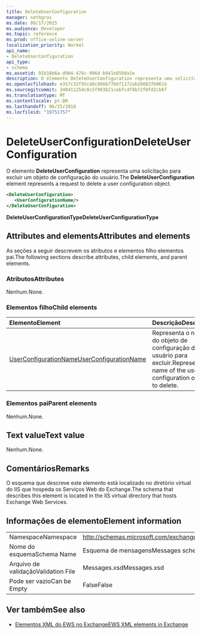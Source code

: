 ```yaml
---
title: DeleteUserConfiguration
manager: sethgros
ms.date: 09/17/2015
ms.audience: Developer
ms.topic: reference
ms.prod: office-online-server
localization_priority: Normal
api_name:
- DeleteUserConfiguration
api_type:
- schema
ms.assetid: 91b18b6a-d904-476c-996d-b041e859da1e
description: O elemento DeleteUserConfiguration representa uma solicitação para excluir um objeto de configuração do usuário.
ms.openlocfilehash: e357c32f95cddc866b77b6f1172ab260837b061b
ms.sourcegitcommit: 34041125dc8c5f993b21cebfc4f8b72f0fd2cb6f
ms.translationtype: MT
ms.contentlocale: pt-BR
ms.lasthandoff: 06/25/2018
ms.locfileid: "19751757"
---
```

# <a name="deleteuserconfiguration"></a><span data-ttu-id="4c67b-103">DeleteUserConfiguration</span><span class="sxs-lookup"><span data-stu-id="4c67b-103">DeleteUserConfiguration</span></span>

<span data-ttu-id="4c67b-104">O elemento **DeleteUserConfiguration** representa uma solicitação para excluir um objeto de configuração do usuário.</span><span class="sxs-lookup"><span data-stu-id="4c67b-104">The **DeleteUserConfiguration** element represents a request to delete a user configuration object.</span></span> 
  
```xml
<DeleteUserConfiguration>
   <UserConfigurationName/>
</DeleteUserConfiguration>
```

 <span data-ttu-id="4c67b-105">**DeleteUserConfigurationType**</span><span class="sxs-lookup"><span data-stu-id="4c67b-105">**DeleteUserConfigurationType**</span></span>
## <a name="attributes-and-elements"></a><span data-ttu-id="4c67b-106">Attributes and elements</span><span class="sxs-lookup"><span data-stu-id="4c67b-106">Attributes and elements</span></span>

<span data-ttu-id="4c67b-107">As seções a seguir descrevem os atributos e elementos filho elementos pai.</span><span class="sxs-lookup"><span data-stu-id="4c67b-107">The following sections describe attributes, child elements, and parent elements.</span></span>
  
### <a name="attributes"></a><span data-ttu-id="4c67b-108">Atributos</span><span class="sxs-lookup"><span data-stu-id="4c67b-108">Attributes</span></span>

<span data-ttu-id="4c67b-109">Nenhum.</span><span class="sxs-lookup"><span data-stu-id="4c67b-109">None.</span></span>
  
### <a name="child-elements"></a><span data-ttu-id="4c67b-110">Elementos filho</span><span class="sxs-lookup"><span data-stu-id="4c67b-110">Child elements</span></span>

|<span data-ttu-id="4c67b-111">**Elemento**</span><span class="sxs-lookup"><span data-stu-id="4c67b-111">**Element**</span></span>|<span data-ttu-id="4c67b-112">**Descrição**</span><span class="sxs-lookup"><span data-stu-id="4c67b-112">**Description**</span></span>|
|:-----|:-----|
|[<span data-ttu-id="4c67b-113">UserConfigurationName</span><span class="sxs-lookup"><span data-stu-id="4c67b-113">UserConfigurationName</span></span>](userconfigurationname.md) <br/> |<span data-ttu-id="4c67b-114">Representa o nome do objeto de configuração do usuário para excluir.</span><span class="sxs-lookup"><span data-stu-id="4c67b-114">Represents the name of the user configuration object to delete.</span></span>  <br/> |
   
### <a name="parent-elements"></a><span data-ttu-id="4c67b-115">Elementos pai</span><span class="sxs-lookup"><span data-stu-id="4c67b-115">Parent elements</span></span>

<span data-ttu-id="4c67b-116">Nenhum.</span><span class="sxs-lookup"><span data-stu-id="4c67b-116">None.</span></span>
  
## <a name="text-value"></a><span data-ttu-id="4c67b-117">Text value</span><span class="sxs-lookup"><span data-stu-id="4c67b-117">Text value</span></span>

<span data-ttu-id="4c67b-118">Nenhum.</span><span class="sxs-lookup"><span data-stu-id="4c67b-118">None.</span></span>
  
## <a name="remarks"></a><span data-ttu-id="4c67b-119">Comentários</span><span class="sxs-lookup"><span data-stu-id="4c67b-119">Remarks</span></span>

<span data-ttu-id="4c67b-120">O esquema que descreve este elemento está localizado no diretório virtual do IIS que hospeda os Serviços Web do Exchange.</span><span class="sxs-lookup"><span data-stu-id="4c67b-120">The schema that describes this element is located in the IIS virtual directory that hosts Exchange Web Services.</span></span>
  
## <a name="element-information"></a><span data-ttu-id="4c67b-121">Informações de elemento</span><span class="sxs-lookup"><span data-stu-id="4c67b-121">Element information</span></span>

|||
|:-----|:-----|
|<span data-ttu-id="4c67b-122">Namespace</span><span class="sxs-lookup"><span data-stu-id="4c67b-122">Namespace</span></span>  <br/> |http://schemas.microsoft.com/exchange/services/2006/messages  <br/> |
|<span data-ttu-id="4c67b-123">Nome do esquema</span><span class="sxs-lookup"><span data-stu-id="4c67b-123">Schema Name</span></span>  <br/> |<span data-ttu-id="4c67b-124">Esquema de mensagens</span><span class="sxs-lookup"><span data-stu-id="4c67b-124">Messages schema</span></span>  <br/> |
|<span data-ttu-id="4c67b-125">Arquivo de validação</span><span class="sxs-lookup"><span data-stu-id="4c67b-125">Validation File</span></span>  <br/> |<span data-ttu-id="4c67b-126">Messages.xsd</span><span class="sxs-lookup"><span data-stu-id="4c67b-126">Messages.xsd</span></span>  <br/> |
|<span data-ttu-id="4c67b-127">Pode ser vazio</span><span class="sxs-lookup"><span data-stu-id="4c67b-127">Can be Empty</span></span>  <br/> |<span data-ttu-id="4c67b-128">False</span><span class="sxs-lookup"><span data-stu-id="4c67b-128">False</span></span>  <br/> |
   
## <a name="see-also"></a><span data-ttu-id="4c67b-129">Ver também</span><span class="sxs-lookup"><span data-stu-id="4c67b-129">See also</span></span>

- [<span data-ttu-id="4c67b-130">Elementos XML do EWS no Exchange</span><span class="sxs-lookup"><span data-stu-id="4c67b-130">EWS XML elements in Exchange</span></span>](ews-xml-elements-in-exchange.md)

